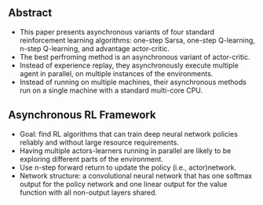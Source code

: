 ## Abstract

* This paper presents asynchronous variants of four standard reinforcement learning algorithms: one-step Sarsa, one-step Q-learning, n-step Q-learning, and advantage actor-critic. 
* The best perfroming method is an asynchronous variant of actor-critic.
* Instead of experience replay, they asynchronously execute multiple agent in parallel, on multiple instances of the environments.
* Instead of running on multiple machines, their asynchronous methods run on a single machine with a standard multi-core CPU.

## Asynchronous RL Framework
* Goal: find RL algorithms that can train deep neural network policies reliably and without large resource requirements. 
* Having multiple actors-learners running in parallel are likely to be exploring different parts of the environment.
* Use n-step forward return to update the policy (i.e., actor)network.
* Network structure: a convolutional neural network that has one softmax output for the policy network and one linear output for the value function with all non-output layers shared.


